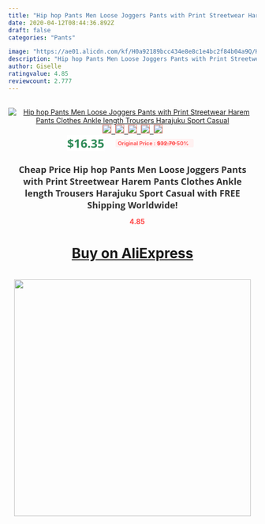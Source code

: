 ```yaml
---
title: "Hip hop Pants Men Loose Joggers Pants with Print Streetwear Harem Pants Clothes Ankle length Trousers Harajuku Sport Casual"
date: 2020-04-12T08:44:36.892Z
draft: false
categories: "Pants"

image: "https://ae01.alicdn.com/kf/H0a92189bcc434e8e8c1e4bc2f84b04a9Q/Hip-hop-Pants-Men-Loose-Joggers-Pants-with-Print-Streetwear-Harem-Pants-Clothes-Ankle-length-Trousers.jpg"
description: "Hip hop Pants Men Loose Joggers Pants with Print Streetwear Harem Pants Clothes Ankle length Trousers Harajuku Sport Casual"
author: Giselle
ratingvalue: 4.85
reviewcount: 2.777
---
```

<br>
<div style="text-align: center;">
<a href="https://s.click.aliexpress.com/e/_A4THaz" target="_blank" rel="nofollow noopener noreferrer"><img alt="Hip hop Pants Men Loose Joggers Pants with Print Streetwear Harem Pants Clothes Ankle length Trousers Harajuku Sport Casual" class="magnifier-image" src="https://ae01.alicdn.com/kf/H0a92189bcc434e8e8c1e4bc2f84b04a9Q/Hip-hop-Pants-Men-Loose-Joggers-Pants-with-Print-Streetwear-Harem-Pants-Clothes-Ankle-length-Trousers.jpg_640x640.jpg">
<br>
<img style="border:1px solid salmon" src="https://ae01.alicdn.com/kf/H0a92189bcc434e8e8c1e4bc2f84b04a9Q/Hip-hop-Pants-Men-Loose-Joggers-Pants-with-Print-Streetwear-Harem-Pants-Clothes-Ankle-length-Trousers.jpg_120x120.jpg">&nbsp;&nbsp;<img style="border:1px solid salmon" src="https://ae01.alicdn.com/kf/Hb12b5030525144069bae34c0edb93bb11/Hip-hop-Pants-Men-Loose-Joggers-Pants-with-Print-Streetwear-Harem-Pants-Clothes-Ankle-length-Trousers.jpg_120x120.jpg">&nbsp;&nbsp;<img style="border:1px solid salmon" src="https://ae01.alicdn.com/kf/H8f8fb667504a49b08f1907c64bcb98200/Hip-hop-Pants-Men-Loose-Joggers-Pants-with-Print-Streetwear-Harem-Pants-Clothes-Ankle-length-Trousers.jpg_120x120.jpg">&nbsp;&nbsp;<img style="border:1px solid salmon" src="_120x120.jpg">&nbsp;&nbsp;<img style="border:1px solid salmon" src="https://ae01.alicdn.com/kf/H8a2cf8bd57b646e8aa5bff10243e14cdv/Hip-hop-Pants-Men-Loose-Joggers-Pants-with-Print-Streetwear-Harem-Pants-Clothes-Ankle-length-Trousers.jpg_120x120.jpg"></a></div><br0>
<div style="text-align: center;"><span style="background-color: white; border: 0px; box-sizing: border-box; color: seagreen; display: inline-block; font-family: &quot;open sans&quot; , &quot;arial&quot; , &quot;helvetica&quot; , sans-serif , &quot;heiti&quot;; font-size: 24px; font-stretch: inherit; font-weight: 700; line-height: inherit; margin: 0px 10px 0px 0px; padding: 0px; vertical-align: middle;">$16.35 </span>
<span style="background: rgb(255 , 241 , 241); border-radius: 3px; border: 0px; box-sizing: border-box; color: #ff4747; display: inline-block; font-family: inherit; font-size: 12px; font-stretch: inherit; font-style: inherit; font-variant: inherit; font-weight: 600; line-height: inherit; margin: 0px; padding: 2px 5px; transform: scale(0.9); vertical-align: middle;">Original Price : <b style="text-decoration: line-through;">$32.70 </b> 50%&nbsp;&nbsp;</span></div>
<h1 style="color: #333333; display: inline-block; font-family: &quot;open sans&quot; , &quot;arial&quot; , &quot;helvetica&quot; , sans-serif , &quot;heiti&quot;; font-size: 18px; font-stretch: inherit; font-weight: 700; text-align: center;">Cheap Price Hip hop Pants Men Loose Joggers Pants with Print Streetwear Harem Pants Clothes Ankle length Trousers Harajuku Sport Casual with FREE Shipping Worldwide!</h1>
<div style="color: #ff4747; text-align: center;">
<img src="https://4.bp.blogspot.com/-M0ZcTcb-5uY/XleCXlxnR4I/AAAAAAAAAEc/OrjgMkXV1oMQFaCRZj5HQwOCBcu3w1FegCPcBGAYYCw/s1600/star.png" style="height: 15px;">&nbsp;<b>4.85</b></div>
<div class="button_cont" align="center"><a class="buynow_a" href="https://s.click.aliexpress.com/e/_A4THaz" target="_blank" rel="nofollow noopener noreferrer"><H1>Buy on AliExpress</H1></a></div><br>
<div class="separator" style="clear: both; text-align: center;">
<img src="https://lh3.googleusercontent.com/-pTy5HemUv9M/XlePHvY0dAI/AAAAAAAAAE4/0nX5iRUoIWY8eMW9Dpxeirr157OZliDIgCLcBGAsYHQ/s1600/badge.gif" width="480">
</div>

